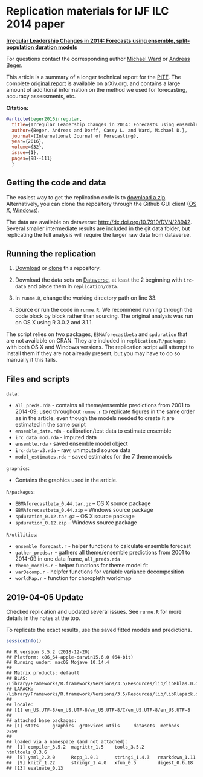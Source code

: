 Replication materials for IJF ILC 2014 paper
================

**[Irregular Leadership Changes in 2014: Forecasts using ensemble, split-population duration models](http://www.sciencedirect.com/science/article/pii/S0169207015000485)**

For questions contact the corresponding author [Michael Ward](mailto:michael.don.ward@gmail.com) or [Andreas Beger](mailto:adbeger@gmail.com).

This article is a summary of a longer technical report for the [PITF](http://en.wikipedia.org/wiki/Political_Instability_Task_Force). The complete [original report](http://arxiv.org/abs/1409.7105) is available on arXiv.org, and contains a large amount of additional information on the method we used for forecasting, accuracy assessments, etc.

**Citation:**

``` bibtex
@article{beger2016irregular,
  title={Irregular Leadership Changes in 2014: Forecasts using ensemble, split-population duration models},
  author={Beger, Andreas and Dorff, Cassy L. and Ward, Michael D.},
  journal={International Journal of Forecasting},
  year={2016},
  volume={32},
  issue={1},
  pages={98--111}
  }    
```

Getting the code and data
-------------------------

The easiest way to get the replication code is to [download a zip](https://github.com/andybega/ijf-ilc2014/archive/master.zip). Alternatively, you can clone the repository through the Github GUI client ([OS X](https://mac.github.com/), [Windows](https://windows.github.com/)).

The data are available on dataverse: <http://dx.doi.org/10.7910/DVN/28942>. Several smaller intermediate results are included in the git data folder, but replicating the full analysis will require the larger raw data from dataverse.

Running the replication
-----------------------

1.  [Download](https://github.com/andybega/ijf-ilc2014/archive/master.zip) or [clone](github-mac://openRepo/https://github.com/andybega/ijf-ilc2014) this repository.

2.  Download the data sets on [Dataverse](http://dx.doi.org/10.7910/DVN/28942), at least the 2 beginning with `irc-data` and place them in `replication/data`.

3.  In `runme.R`, change the working directory path on line 33.

4.  Source or run the code in `runme.R`. We recommend running through the code block by block rather than sourcing. The original analysis was run on OS X using R 3.0.2 and 3.1.1.

The script relies on two packages, `EBMAforecastbeta` and `spduration` that are not available on CRAN. They are included in `replication/R/packages` with both OS X and Windows versions. The replication script will attempt to install them if they are not already present, but you may have to do so manually if this fails.

Files and scripts
-----------------

`data`:

-   `all_preds.rda` - contains all theme/ensemble predictions from 2001 to 2014-09; used throughout `runme.r` to replicate figures in the same order as in the article, even though the models needed to create it are estimated in the same script
-   `ensemble_data.rda` - calibration/test data to estimate ensemble
-   `irc_data_mod.rda` - imputed data
-   `ensemble.rda` - saved ensemble model object
-   `irc-data-v3.rda` - raw, unimputed source data
-   `model_estimates.rda` - saved estimates for the 7 theme models

`graphics`:

-   Contains the graphics used in the article.

`R/packages`:

-   `EBMAforecastbeta_0.44.tar.gz` – OS X source package
-   `EBMAforecastbeta_0.44.zip` – Windows source package
-   `spduration_0.12.tar.gz` – OS X source package
-   `spduration_0.12.zip` – Windows source package

`R/utilities`:

-   `ensemble_forecast.r` - helper functions to calculate ensemble forecast
-   `gather_preds.r` - gathers all theme/ensemble predictions from 2001 to 2014-09 in one data frame, `all_preds.rda`
-   `theme_models.r` - helper functions for theme model fit
-   `varDecomp.r` - helpfer functions for variable variance decomposition
-   `worldMap.r` - function for choropleth worldmap

2019-04-05 Update
-----------------

Checked replication and updated several issues. See `runme.R` for more details in the notes at the top.

To replicate the exact results, use the saved fitted models and predictions.

``` r
sessionInfo()
```

    ## R version 3.5.2 (2018-12-20)
    ## Platform: x86_64-apple-darwin15.6.0 (64-bit)
    ## Running under: macOS Mojave 10.14.4
    ## 
    ## Matrix products: default
    ## BLAS: /Library/Frameworks/R.framework/Versions/3.5/Resources/lib/libRblas.0.dylib
    ## LAPACK: /Library/Frameworks/R.framework/Versions/3.5/Resources/lib/libRlapack.dylib
    ## 
    ## locale:
    ## [1] en_US.UTF-8/en_US.UTF-8/en_US.UTF-8/C/en_US.UTF-8/en_US.UTF-8
    ## 
    ## attached base packages:
    ## [1] stats     graphics  grDevices utils     datasets  methods   base     
    ## 
    ## loaded via a namespace (and not attached):
    ##  [1] compiler_3.5.2  magrittr_1.5    tools_3.5.2     htmltools_0.3.6
    ##  [5] yaml_2.2.0      Rcpp_1.0.1      stringi_1.4.3   rmarkdown_1.11 
    ##  [9] knitr_1.22      stringr_1.4.0   xfun_0.5        digest_0.6.18  
    ## [13] evaluate_0.13

